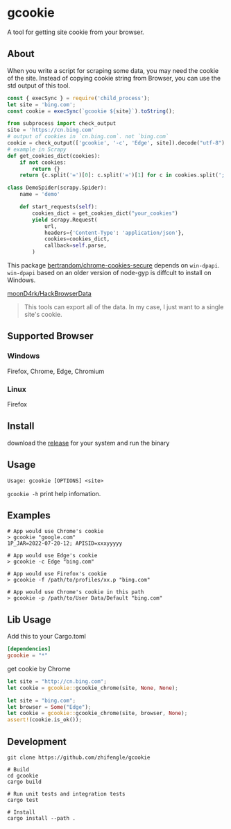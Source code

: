 # gcookie

A tool for getting site cookie from your browser.

## About

When you write a script for scraping some data, you may need the cookie of the site.
Instead of copying cookie string from Browser, you can use the std output of this tool.

```js
const { execSync } = require('child_process');
let site = 'bing.com';
const cookie = execSync(`gcookie ${site}`).toString();
```

```python
from subprocess import check_output
site = 'https://cn.bing.com'
# output of cookies in `cn.bing.com`. not `bing.com`
cookie = check_output(['gcookie', '-c', 'Edge', site]).decode("utf-8")
# example in Scrapy
def get_cookies_dict(cookies):
    if not cookies:
        return {}
    return {c.split('=')[0]: c.split('=')[1] for c in cookies.split('; ')}

class DemoSpider(scrapy.Spider):
    name = 'demo'

    def start_requests(self):
        cookies_dict = get_cookies_dict("your_cookies")
        yield scrapy.Request(
            url,
            headers={'Content-Type': 'application/json'},
            cookies=cookies_dict,
            callback=self.parse,
        )
```

This package [bertrandom/chrome-cookies-secure](https://github.com/bertrandom/chrome-cookies-secure) depends on `win-dpapi`.
`win-dpapi` based on an older version of node-gyp is diffcult to install on Windows.

[moonD4rk/HackBrowserData](https://github.com/moonD4rk/HackBrowserData)

> This tools can export all of the data. In my case, I just want to a single site's cookie.

## Supported Browser

### Windows

Firefox, Chrome, Edge, Chromium

### Linux

Firefox

## Install

download the [release](https://github.com/zhifengle/gcookie/releases) for your system and run the binary

## Usage

```text
Usage: gcookie [OPTIONS] <site>

```

`gcookie -h` print help infomation.

## Examples

```shell
# App would use Chrome's cookie
> gcookie "google.com"
1P_JAR=2022-07-20-12; APISID=xxxyyyyy

# App would use Edge's cookie
> gcookie -c Edge "bing.com"

# App would use Firefox's cookie
> gcookie -f /path/to/profiles/xx.p "bing.com"

# App would use Chrome's cookie in this path
> gcookie -p /path/to/User Data/Default "bing.com"
```

## Lib Usage

Add this to your Cargo.toml

```toml
[dependencies]
gcookie = "*"
```

get cookie by Chrome

```Rust
let site = "http://cn.bing.com";
let cookie = gcookie::gcookie_chrome(site, None, None);

let site = "bing.com";
let browser = Some("Edge");
let cookie = gcookie::gcookie_chrome(site, browser, None);
assert!(cookie.is_ok());
```

## Development

```shell
git clone https://github.com/zhifengle/gcookie

# Build
cd gcookie
cargo build

# Run unit tests and integration tests
cargo test

# Install
cargo install --path .
```
